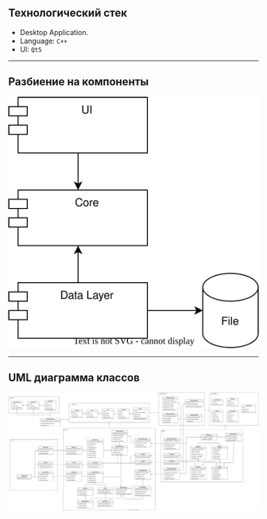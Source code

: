 ## Технологический стек

* Desktop Application.
* Language: `C++`
* UI: `Qt5`

---

## Разбиение на компоненты

![](diagrams/components_v2.svg)

---

## UML диаграмма классов

![](diagrams/uml_v2.svg)

